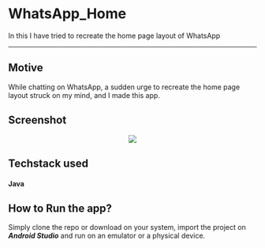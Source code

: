 # WhatsApp_Home
In this I have tried to recreate the home page layout of WhatsApp

---

## Motive
While chatting on WhatsApp, a sudden urge to recreate the home page layout struck on my mind, and I made this app.

## Screenshot
<p align="center">
  <img src="https://user-images.githubusercontent.com/53803245/109700280-8ffebc80-7bb7-11eb-8bbe-030c29846c65.jpg"/>
</p>

## Techstack used
#### Java

## How to Run the app?
Simply clone the repo or download on your system, import the project on ***Android Studio*** and run on an emulator or a physical device.
